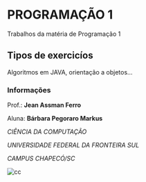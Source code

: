 # PROGRAMAÇÃO 1

Trabalhos da matéria de Programação 1

## Tipos de exercicíos

Algoritmos em JAVA, orientação a objetos...

### Informações

Prof.: **Jean Assman Ferro**

Aluna: **Bárbara Pegoraro Markus**

*CIÊNCIA DA COMPUTAÇÃO*

*UNIVERSIDADE FEDERAL DA FRONTEIRA SUL*

*CAMPUS CHAPECÓ/SC*

![cc](https://i.imgur.com/wdSPfgK.png)
